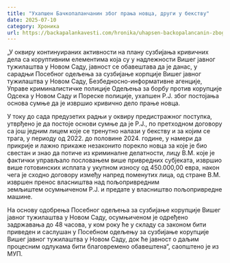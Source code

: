 ```yaml
---
title: "Ухапшен Бачкопаланчанин због прања новца, други у бекству"
date: 2025-07-10
category: Хроника
url: https://backapalankavesti.com/hronika/uhapsen-backopalancanin-zbog-pranja-novca-drugi-u-bekstvu/
---
```


„У оквиру континуираних активности на плану сузбијања кривичних дела са коруптивним елементима која су у надлежности Вишег јавног тужилаштва у Новом Саду, јавност се обавештава да је данас, у сарадњи Посебног одељења за сузбијање корпције Вишег јавног тужилаштва у Новом Саду, Безбедносно-информативне агенције, Управе криминалистичке полиције Одељења за борбу против корупције Одсека у Новом Саду и Пореске полиције, ухапшен Р.Ј. због постојања основа сумње да је извршио кривично дело прање новца.

У току до сада предузетих радњи у оквиру предистражног поступка, утврђено је да постоје основи сумње да је Р.Ј., по претходном договору са још једним лицем које се тренутно налази у бекству и за којим се трага, у периоду од 2022. до половине 2024. године, у намери да прикрије и лажно прикаже незаконито порекло новца за које је био свестан и знао да потиче из криминалне делатности, лицу В.М. које је фактички управљало пословањем више привредних субјеката, извршио више готовинских исплата у укупном износу од 450.000,00 евра, након чега је сходно договору између напред поменутих лица, од стране В.М. извршен пренос власништва над пољопривредним земљиштем осумњиченом Р.Ј. и предате у власништво пољопривредне машине.

На основу одобрења Посебног одељења за сузбијање корупције Вишег јавног тужилаштва у Новом Саду, осумњиченом је одређено задржавања до 48 часова, у ком року ће у складу са законом бити приведен и саслушан у Посебном одељењу за сузбијање корупције Вишег јавног тужилаштва у Новом Саду, док ће јавност о даљим процесним одлукама бити благовремено обавештена“, саопштено је из МУП.
